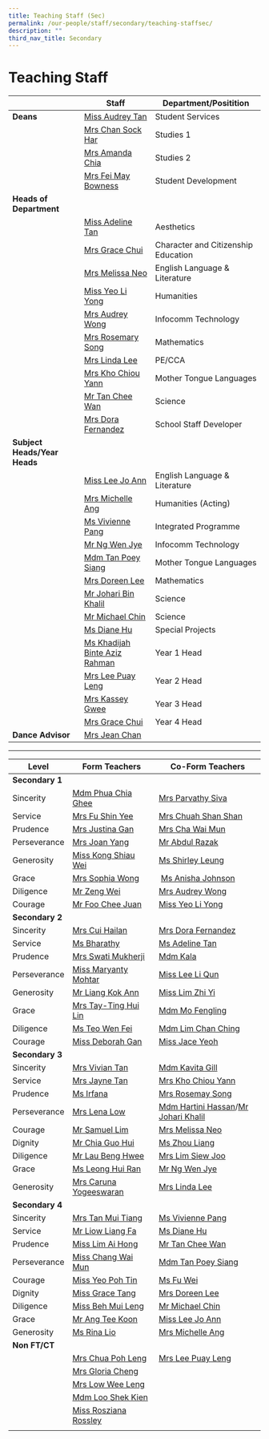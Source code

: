 ```yaml
---
title: Teaching Staff (Sec)
permalink: /our-people/staff/secondary/teaching-staffsec/
description: ""
third_nav_title: Secondary
---
```

# **Teaching Staff**

|  	| Staff 	| Department/Positition 	|
|---	|---	|---	|
| **Deans** | [Miss Audrey Tan](mailto:tan_lee_lian_audrey@moe.edu.sg) | Student Services |
| | [Mrs Chan Sock Har](mailto:lim_sock_har@moe.edu.sg) | Studies 1 |
| | [Mrs Amanda Chia](mailto:Amanda_Sim@moe.edu.sg) | Studies 2 | 
| | [Mrs Fei May Bowness](mailto:wong_fei_may@moe.edu.sg) | Student Development |
| **Heads of Department** | | | | 
| | [Miss Adeline Tan](mailto:tan_li_jen_adeline@moe.edu.sg) | Aesthetics |
| | [Mrs Grace Chui](mailto:grace_tan_kok_eng@moe.edu.sg) | Character and Citizenship Education |
| | [Mrs Melissa Neo](mailto:melissa_neo-ang@moe.edu.sg) | English Language & Literature |
| | [Miss Yeo Li Yong](mailto:Yeo_li_yong@moe.edu.sg) | Humanities |
| | [Mrs Audrey Wong](mailto:tan_mei_ling_audrey@moe.edu.sg) | Infocomm Technology |
| | [Mrs Rosemary Song](mailto:rosemary_tang@moe.edu.sg) | Mathematics |
|  | [Mrs Linda Lee](mailto:khoo_beng_gek_linda@moe.edu.sg) | PE/CCA |
| | [Mrs Kho Chiou Yann](mailto:lim_chiou_yann@moe.edu.sg) | Mother Tongue Languages |
| | [Mr Tan Chee Wan](mailto:tan_chee_wan@moe.edu.sg) | Science |
| | [Mrs Dora Fernandez](mailto:dora_maria_choo@moe.edu.sg) | School Staff Developer |
| **Subject Heads/Year Heads** | | 
| | [Miss Lee Jo Ann](mailto:lee_jo_ann@moe.edu.sg) | English Language & Literature |
| | [Mrs Michelle Ang](mailto:Ng_mei_yin_michelle@moe.edu.sg) | Humanities (Acting) |
| | [Ms Vivienne Pang](mailto:pang_kailing_vivienne@moe.edu.sg) | Integrated Programme |
| | [Mr Ng Wen Jye](mailto:Ng_wen_jye@moe.edu.sg) | Infocomm Technology |
| | [Mdm Tan Poey Siang](mailto:tan_poey_siang@moe.edu.sg) | Mother Tongue Languages |
| | [Mrs Doreen Lee](mailto:lau_ying_ying@moe.edu.sg) | Mathematics |
| | [Mr Johari Bin Khalil](mailto:johari_khalil@moe.edu.sg) | Science |
| | [Mr Michael Chin](mailto:chin_sian_woon_michael@moe.edu.sg) | Science |
| | [Ms Diane Hu](mailto:hu_yu_hua_diane@moe.edu.sg) | Special Projects |
| | [Ms Khadijah Binte Aziz Rahman](mailto:khadijah_aziz_rahman@moe.edu.sg) | Year 1 Head |
| | [Mrs Lee Puay Leng](mailto:koh_puay_leng@moe.edu.sg) | Year 2 Head |
| | [Mrs Kassey Gwee](mailto:kassey_heng@moe.edu.sg) | Year 3 Head |
| | [Mrs Grace Chui](mailto:grace_tan_kok_eng@moe.edu.sg) | Year 4 Head |
| **Dance Advisor** | [Mrs Jean Chan](mailto:Jean_Chan@moe.edu.sg) |

--------------------------------------------------------------------


| Level 	| Form Teachers 	| Co-Form Teachers 	|
|---	|---	|---	|
| **Secondary 1** |     |     | 
|Sincerity | [Mdm Phua Chia Ghee](mailto:phua_chia_ghee@moe.edu.sg) | [Mrs Parvathy Siva](mailto:parvathy_vegadasalam@moe.edu.sg) |
|Service | [Mrs Fu Shin Yee](mailto:wong_shin_yee@moe.edu.sg) | [Mrs Chuah Shan Shan](mailto:ng_shan_shan@moe.edu.sg) |
| Prudence | [Mrs Justina Gan](mailto:foo_ai_chien_justina@moe.edu.sg) | [Mrs Cha Wai Mun](mailto:wong_wai_mun_a@moe.edu.sg) |
| Perseverance | [Mrs Joan Yang](mailto:joan_chan_lee_hiang@moe.edu.sg) | [Mr Abdul Razak](mailto:abdul_razak@moe.edu.sg) |
| Generosity | [Miss Kong Shiau Wei](mailto:kong_shiau_wei@moe.edu.sg) | [Ms Shirley Leung](mailto:shirley_leung_lai_ying@moe.edu.sg) |
| Grace | [Mrs Sophia Wong](mailto:cheng_jin_ting_sophia@moe.edu.sg) |  [Ms Anisha Johnson](mailto:anisha_anne_johnson@moe.edu.sg) |
| Diligence | [Mr Zeng Wei](mailto:zeng_wei_1@moe.edu.sg) | [Mrs Audrey Wong](mailto:tan_mei_ling_audrey@moe.edu.sg)  |
| Courage | [Mr Foo Chee Juan](mailto:foo_chee_juan@moe.edu.sg) | [Miss Yeo Li Yong](mailto:yeo_li_yong@moe.edu.sg) |
| **Secondary 2** |    |    | 
| Sincerity | [Mrs Cui Hailan](mailto:cui_hailan@moe.edu.sg) | [Mrs Dora Fernandez](mailto:dora_maria_choo@moe.edu.sg) |
| Service | [Ms Bharathy](mailto:vijayabharathy_veeravarman@moe.edu.sg) | [Ms Adeline Tan](mailto:tan_li_jen_adeline@moe.edu.sg) |
| Prudence | [Mrs Swati Mukherji](mailto:swati_mukherji@moe.edu.sg) | [Mdm Kala ](mailto:kalavathi_sabapathy@moe.edu.sg) |
| Perseverance | [Miss Maryanty Mohtar](mailto:maryanty_mohtar@moe.edu.sg) | [Miss Lee Li Qun](mailto:lee_li_qun@moe.edu.sg) |
| Generosity | [Mr Liang Kok Ann](mailto:liang_kok_ann@moe.edu.sg) | [Miss Lim Zhi Yi](mailto:lim_zhi_yi@moe.edu.sg) |
| Grace | [Mrs Tay-Ting Hui Lin](mailto:hui_lin_ting@moe.edu.sg) | [Mdm Mo Fengling](mailto:mo_feng_ling@moe.edu.sg) |
| Diligence | [Ms Teo Wen Fei](mailto:teo_wen_fei@moe.edu.sg) | [Mdm Lim Chan Ching](mailto:lim_chan_ching@moe.edu.sg) |
| Courage | [Miss Deborah Gan](mailto:deborah_gan_li_chuen@moe.edu.sg) | [Miss Jace Yeoh](mailto:tan_li_jen_adeline@moe.edu.sg) |
| **Secondary 3** |     |      | 
|Sincerity | [Mrs Vivian Tan](mailto:low_vivian@moe.edu.sg) | [Mdm Kavita Gill](mailto:kavita_deep_kaur_hundal@moe.edu.sg) |
| Service | [Mrs Jayne Tan](mailto:jayne_ruth_lim_ying@moe.edu.sg) | [Mrs Kho Chiou Yann](mailto:lim_chiou_yann@moe.edu.sg) |
| Prudence | [Ms Irfana](mailto:irfana_begum_shaik_fareed@moe.edu.sg) | [Mrs Rosemay Song](mailto:rosemary_tang@moe.edu.sg) |
| Perseverance | [Mrs Lena Low](mailto:lena_lim_a@moe.edu.sg) | [Mdm Hartini Hassan](mailto:hartini_hassan@moe.edu.sg)/[Mr Johari Khalil](mailto:johari_khalil@moe.edu.sg) |
| Courage | [Mr Samuel Lim](mailto:lim_ting_lih@moe.edu.sg) | [Mrs Melissa Neo](mailto:melissa_neo-ang@moe.edu.sg) |
| Dignity | [Mr Chia Guo Hui](mailto:chia_guo_hui@moe.edu.sg) | [Ms Zhou Liang](mailto:zhou_liang@moe.edu.sg) |
| Diligence | [Mr Lau Beng Hwee](mailto:lau_beng_hwee@moe.edu.sg) | [Mrs Lim Siew Joo](mailto:heng_siew_joo@moe.edu.sg) |
| Grace | [Ms Leong Hui Ran](mailto:leong_hui_ran@moe.edu.sg) | [Mr Ng Wen Jye](mailto:ng_wen_jye@moe.edu.sg) |
| Generosity | [Mrs Caruna Yogeeswaran](mailto:caruna_sothi@moe.edu.sg) | [Mrs Linda Lee](mailto:khoo_beng_gek_linda@moe.edu.sg) |
| **Secondary 4** |    |    |    
| Sincerity | [Mrs Tan Mui Tiang](mailto:lim_mui_tiang@moe.edu.sg) | [Ms Vivienne Pang](mailto:pang_kailing_vivienne@moe.edu.sg) |
| Service | [Mr Liow Liang Fa](mailto:liow_liang_fa@moe.edu.sg) | [Ms Diane Hu](mailto:hu_yu_hua_diane@moe.edu.sg) |
| Prudence | [Miss Lim Ai Hong](mailto:lim_ai_hong@moe.edu.sg) | [Mr Tan Chee Wan](mailto:tan_chee_wan@moe.edu.sg) |
| Perseverance | [Miss Chang Wai Mun](mailto:chang_wai_mun@moe.edu.sg) | [Mdm Tan Poey Siang](mailto:tan_poey_siang@moe.edu.sg) |
| Courage | [Miss Yeo Poh Tin](mailto:yeo_poh_tin@moe.edu.sg) | [Ms Fu Wei](mailto:fu_wei@moe.edu.sg) |
| Dignity | [Miss Grace Tang](mailto:grace_tang@moe.edu.sg) | [Mrs Doreen Lee](mailto:lau_ying_ying@moe.edu.sg) |
| Diligence | [Miss Beh Mui Leng](mailto:beh_mui_leng@moe.edu.sg) | [Mr Michael Chin](mailto:chin_sian_woon_michael@moe.edu.sg) |
| Grace | [Mr Ang Tee Koon](mailto:ang_tee_koon@moe.edu.sg) | [Miss Lee Jo Ann](mailto:lee_jo_ann@moe.edu.sg) |
| Generosity | [Ms Rina Lio](mailto:lio_su-mein_rina@moe.edu.sg) | [Mrs Michelle Ang](mailto:ng_mei_yin_michelle@moe.edu.sg) |
| **Non FT/CT** |  |  |  |
|  | [Mrs Chua Poh Leng](mailto:oh_poh_leng_a@moe.edu.sg) | [Mrs Lee Puay Leng](mailto:ong_puay_leng@moe.edu.sg) |
|  | [Mrs Gloria Cheng](mailto:gloria_cheng@moe.edu.sg)    |
|  | [Mrs Low Wee Leng](mailto:sim_wee_leng@moe.edu.sg)   |
|  | [Mdm Loo Shek Kien](mailto:loo_shek_kien@moe.edu.sg)  |
|  | [Miss Rosziana Rossley](mailto:rosziana_bibi_rossley@moe.edu.sg) |  |
|  |  |  |